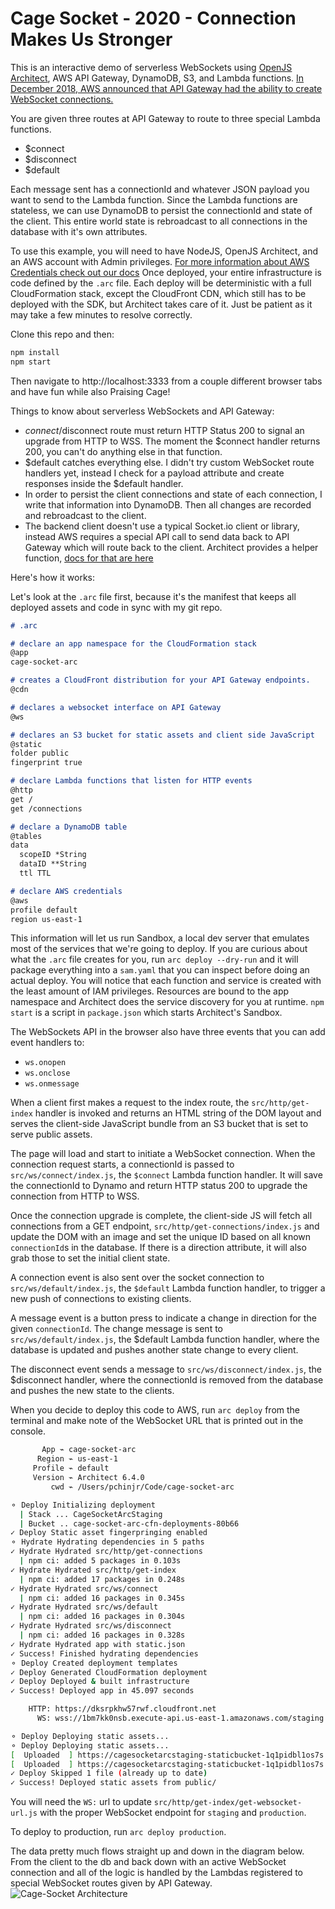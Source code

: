 # Cage Socket - 2020 - Connection Makes Us Stronger

This is an interactive demo of serverless WebSockets using [OpenJS Architect](https://arc.codes), AWS API Gateway, DynamoDB, S3, and Lambda functions. [In December 2018, AWS announced that API Gateway had the ability to create WebSocket connections.](https://aws.amazon.com/blogs/compute/announcing-websocket-apis-in-amazon-api-gateway/) 

You are given three routes at API Gateway to route to three special Lambda functions.
 - $connect
 - $disconnect
 - $default

Each message sent has a connectionId and whatever JSON payload you want to send to the Lambda function. Since the Lambda functions are stateless, we can use DynamoDB to persist the connectionId and state of the client. This entire world state is rebroadcast to all connections in the database with it's own attributes.

To use this example, you will need to have NodeJS, OpenJS Architect, and an AWS account with Admin privileges. [For more information about AWS Credentials check out our docs](https://arc.codes/quickstart#local-credentials-file) Once deployed, your entire infrastructure is code defined by the `.arc` file. Each deploy will be deterministic with a full CloudFormation stack, except the CloudFront CDN, which still has to be deployed with the SDK, but Architect takes care of it. Just be patient as it may take a few minutes to resolve correctly. 

Clone this repo and then: 
```bash
npm install
npm start
```
Then navigate to http://localhost:3333 from a couple different browser tabs and have fun while also Praising Cage! 

Things to know about serverless WebSockets and API Gateway:
 - $connect/$disconnect route must return HTTP Status 200 to signal an upgrade from HTTP to WSS. The moment the $connect handler returns 200, you can't do anything else in that function.
 - $default catches everything else. I didn't try custom WebSocket route handlers yet, instead I check for a payload attribute and create responses inside the $default handler.
 - In order to persist the client connections and state of each connection, I write that information into DynamoDB. Then all changes are recorded and rebroadcast to the client.
 - The backend client doesn't use a typical Socket.io client or library, instead AWS requires a special API call to send data back to API Gateway which will route back to the client. Architect provides a helper function, [docs for that are here](https://arc.codes/primitives/ws)

Here's how it works: 

Let's look at the `.arc` file first, because it's the manifest that keeps all deployed assets and code in sync with my git repo.
```md
# .arc

# declare an app namespace for the CloudFormation stack
@app
cage-socket-arc

# creates a CloudFront distribution for your API Gateway endpoints.
@cdn

# declares a websocket interface on API Gateway
@ws

# declares an S3 bucket for static assets and client side JavaScript
@static
folder public
fingerprint true

# declare Lambda functions that listen for HTTP events
@http
get /
get /connections

# declare a DynamoDB table
@tables
data
  scopeID *String
  dataID **String
  ttl TTL

# declare AWS credentials
@aws
profile default
region us-east-1
```
This information will let us run Sandbox, a local dev server that emulates most of the services that we're going to deploy. If you are curious about what the `.arc` file creates for you, run `arc deploy --dry-run` and it will package everything into a `sam.yaml` that you can inspect before doing an actual deploy. You will notice that each function and service is created with the least amount of IAM privileges. Resources are bound to the app namespace and Architect does the service discovery for you at runtime. `npm start` is a script in `package.json` which starts Architect's Sandbox.

The WebSockets API in the browser also have three events that you can add event handlers to:
- `ws.onopen`
- `ws.onclose`
- `ws.onmessage`

When a client first makes a request to the index route, the `src/http/get-index` handler is invoked and returns an HTML string of the DOM layout and serves the client-side JavaScript bundle from an S3 bucket that is set to serve public assets.

The page will load and start to initiate a WebSocket connection. When the connection request starts, a connectionId is passed to `src/ws/connect/index.js`, the `$connect` Lambda function handler. It will save the connectionId to Dynamo and return HTTP status 200 to upgrade the connection from HTTP to WSS. 

Once the connection upgrade is complete, the client-side JS will fetch all connections from a GET endpoint, `src/http/get-connections/index.js` and update the DOM with an image and set the unique ID based on all known `connectionId`s in the database. If there is a direction attribute, it will also grab those to set the initial client state.

A connection event is also sent over the socket connection to `src/ws/default/index.js`, the `$default` Lambda function handler, to trigger a new push of connections to existing clients. 

A message event is a button press to indicate a change in direction for the given `connectionId`. The change message is sent to `src/ws/default/index.js`, the $default Lambda function handler, where the database is updated and pushes another state change to every client.

The disconnect event sends a message to `src/ws/disconnect/index.js`, the $disconnect handler, where the connectionId is removed from the database and pushes the new state to the clients.

When you decide to deploy this code to AWS, run `arc deploy` from the terminal and make note of the WebSocket URL that is printed out in the console.

```bash
       App ⌁ cage-socket-arc
      Region ⌁ us-east-1
     Profile ⌁ default
     Version ⌁ Architect 6.4.0
         cwd ⌁ /Users/pchinjr/Code/cage-socket-arc

⚬ Deploy Initializing deployment
  | Stack ... CageSocketArcStaging
  | Bucket .. cage-socket-arc-cfn-deployments-80b66
✓ Deploy Static asset fingerpringing enabled
⚬ Hydrate Hydrating dependencies in 5 paths
✓ Hydrate Hydrated src/http/get-connections
  | npm ci: added 5 packages in 0.103s
✓ Hydrate Hydrated src/http/get-index
  | npm ci: added 17 packages in 0.248s
✓ Hydrate Hydrated src/ws/connect
  | npm ci: added 16 packages in 0.345s
✓ Hydrate Hydrated src/ws/default
  | npm ci: added 16 packages in 0.304s
✓ Hydrate Hydrated src/ws/disconnect
  | npm ci: added 16 packages in 0.328s
✓ Hydrate Hydrated app with static.json
✓ Success! Finished hydrating dependencies
⚬ Deploy Created deployment templates
✓ Deploy Generated CloudFormation deployment
✓ Deploy Deployed & built infrastructure
✓ Success! Deployed app in 45.097 seconds

    HTTP: https://dksrpkhw57rwf.cloudfront.net
      WS: wss://1bm7kk0nsb.execute-api.us-east-1.amazonaws.com/staging

⚬ Deploy Deploying static assets...
⚬ Deploy Deploying static assets...
[  Uploaded  ] https://cagesocketarcstaging-staticbucket-1q1pidbl1os7s.s3.us-east-1.amazonaws.com/static.json
[  Uploaded  ] https://cagesocketarcstaging-staticbucket-1q1pidbl1os7s.s3.us-east-1.amazonaws.com/index-069f5b4a5c.mjs
✓ Deploy Skipped 1 file (already up to date)
✓ Success! Deployed static assets from public/
```
You will need the `WS:` url to update `src/http/get-index/get-websocket-url.js` with the proper WebSocket endpoint for `staging` and `production`.

To deploy to production, run `arc deploy production`.

The data pretty much flows straight up and down in the diagram below. From the client to the db and back down with an active WebSocket connection and all of the logic is handled by the Lambdas registered to special WebSocket routes given by API Gateway.
![Cage-Socket Architecture](https://user-images.githubusercontent.com/10526646/84422202-abb9d100-abea-11ea-9562-1d2897970740.png)